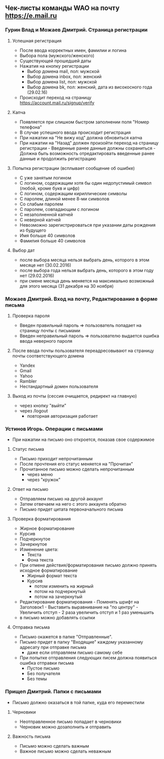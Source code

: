 ## Чек-листы команды WAO на почту https://e.mail.ru

### Гурин Влад и Можаев Дмитрий. Страница регистрации

1. Успешная регистрация
    * После ввода корректных имен, фамилии и логина
    * Выбора пола (мужского/женского)
    * Существующей прошедшей даты
    * Нажатия на кнопку регистрации 
        - Выбор домена mail, пол: мужской
        - Выбор домена inbox, пол: женский
        - Выбор домена list, пол: мужской
        - Выбор домена bk, пол: женский, дата из високосного года (29.02.16)
    * Происходит переход на страницу https://account.mail.ru/signup/verify

2. Капча
    * Появляется при слишком быстром заполнении поля "Номер телефона"
    * В случае успешного ввода происходит регистрация 
    * При нажатии на "Не вижу код" должна обновиться капча
    * При нажатии на "Назад" должен произойти переход на страницу регистрации
            - Введенные ранее данные должны сохраниться
            - Должна быть возможность отредактировать введенные ранее данные и продолжить регистрацию

3. Попытка регистрации (всплывает сообщение об ошибке)
    * С уже занятым логином
    * С логином, содержащим хотя бы один недопустимый символ (любой, кроме букв и цифр)
    * С логином, содержащим кириллические символы
    * С паролем, длиной менее 8-ми символов
    * Со слабым паролем
    * С паролем, совпадающим с логином
    * С незаполненной капчей
    * С неверной капчей
    * Невозможно зарегистрироваться при указании даты рождения из будущего
    * Имя больше 40 символов
    * Фамилия больше 40 символов

4. Выбор дат
    * после выбора месяца нельзя выбрать день, которого в этом месяце нет (30.02.2016)
    * после выбора года нельзя выбрать день, которого в этом году нет (29.02.2016)
    * при смене месяца день меняется на максимально возможный для этого месяца (31 декабря на 30 ноября)


### Можаев Дмитрий. Вход на почту, Редактирование в форме письма

1. Проверка пароля
    * Введен правильный пароль => пользователь попадает на страницу почты с письмами
    * Введен неправильный пароль => пользователю выдается ошибка ввода неверного пароля

2. После ввода почты пользователя переадресовывают на страницу почты соответствующего домена
    * Yandex
    * Gmail
    * Yahoo
    * Rambler
    * Нестандартный домен пользователя

3. Выход из почты (сессия очищается, редирект на главную)
    * через кнопку "выйти"
    * через /logout
        - повторная авторизация работает


### Устинов Игорь. Операции с письмами

* При нажатии на письмо оно откроется, показав свое содержимое

1. Статус письма
    * Письмо приходит непрочитанным
    * После прочтения его статус меняется на "Прочитан"
    * Прочитанное письмо можно сделать непрочитанным
        - через меню
        - через "кружок"

2. Ответ на письмо
    * Отправляем письмо на другой аккаунт
    * Затем отвечаем на него с этого аккаунта обратно
    * Письмо придет цитата первоначального письма

3. Проверка форматирования
    * Жирное форматирование
    * Курсив
    * Подчеркнутое
    * Зачеркнутое
    * Изменение цвета:
        - Текста
        - Фона текста
    * При отмене действия/форматирования письмо должно принять исходное форматирование
        - Жирный формат текста
        - Курсив
            + потом изменить на жирный
            + потом на подчеркнутый
            + потом на зачеркнутый
    * Редактирование форматирования
            - Поменять шрифт на Заголовок1
            - Выставить выравнивание на "по центру"
            - Увеличить отступ
            - 2 раза увеличить отступ и 1 раз уменьшить
    * в письмо можно добавлять ссылки
    
4. Отправка письма
    * Письмо окажется в папке "Отправленные".
    * Письмо придет в папку "Входящие" каждому указанному адресату при отправке письма
        - даже если отправляем письмо самому себе
    * При попытке отправления следующих писем должна появиться ошибка отправки письма
        - Пустое письмо
        - Без получателя
        - Без темы


### Прищеп Дмитрий. Папки с письмами

* Письмо должно оказаться в той папке, куда его переместили

1. Черновики
    * Неотправленное письмо попадает в черновики
    * Черновик можно дозаполнить и отправить

2. Важность письма
    * Письмо можно сделать важным
    * Важное письмо можно сделать неважным


